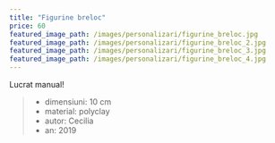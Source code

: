 ```yaml
---
title: "Figurine breloc"
price: 60
featured_image_path: /images/personalizari/figurine_breloc.jpg
featured_image_path: /images/personalizari/figurine_breloc_2.jpg
featured_image_path: /images/personalizari/figurine_breloc_3.jpg
featured_image_path: /images/personalizari/figurine_breloc_4.jpg
---
```


Lucrat manual!

> - dimensiuni: 10 cm
> - material: polyclay
> - autor: Cecilia
> - an: 2019
